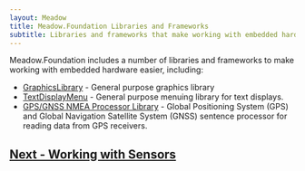 ```yaml
---
layout: Meadow
title: Meadow.Foundation Libraries and Frameworks
subtitle: Libraries and frameworks that make working with embedded hardware easier.
---
```


Meadow.Foundation includes a number of libraries and frameworks to make working with embedded hardware easier, including:

* [GraphicsLibrary](/docs/api/Meadow.Foundation/Meadow.Foundation.Graphics.GraphicsLibrary.html) - General purpose graphics library 
* [TextDisplayMenu](/docs/api/Meadow.Foundation/Meadow.Foundation.Displays.TextDisplayMenu.html) - General purpose menuing library for text displays.
* [GPS/GNSS NMEA Processor Library](/Meadow/Meadow.Foundation/Libraries_and_Frameworks/Gps_Gnss_Nmea_Processor/) - Global Positioning System (GPS) and Global Navigation Satellite System (GNSS) sentence processor for reading data from GPS receivers.


## [Next - Working with Sensors](/Meadow/Meadow.Foundation/Working_with_Sensors/)